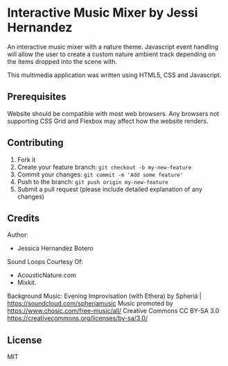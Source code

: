 # Interactive Music Mixer by Jessi Hernandez

An interactive music mixer with a nature theme. Javascript event handling will allow the user to create a custom nature ambient track depending on the items dropped into the scene with.

This multimedia application was written using HTML5, CSS and Javascript.

## Prerequisites

Website should be compatible with most web browsers. Any browsers not supporting CSS Grid and Flexbox may affect how the website renders.

## Contributing

1. Fork it
2. Create your feature branch: `git checkout -b my-new-feature`
3. Commit your changes: `git commit -m 'Add some feature'`
4. Push to the branch: `git push origin my-new-feature`
5. Submit a pull request (please include detailed explanation of any changes)

## Credits

Author:
- Jessica Hernandez Botero

Sound Loops Courtesy Of:
- AcousticNature.com
- Mixkit.

Background Music:
Evening Improvisation (with Ethera) by Spheriá | https://soundcloud.com/spheriamusic
Music promoted by https://www.chosic.com/free-music/all/
Creative Commons CC BY-SA 3.0
https://creativecommons.org/licenses/by-sa/3.0/

## License

MIT
